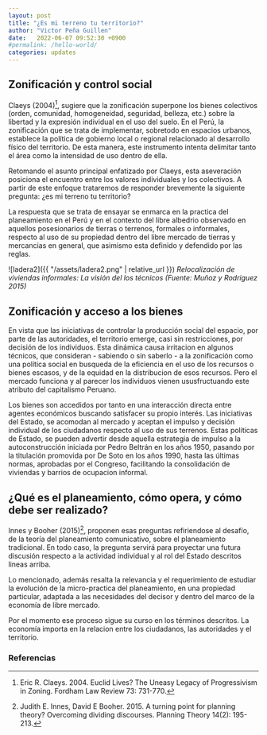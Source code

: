 ```yaml
---
layout: post
title: "¿Es mi terreno tu territorio?"
author: "Victor Peña Guillen"
date:   2022-06-07 09:52:30 +0900
#permalink: /hello-world/
categories: updates
---
```


## Zonificación y control social

Claeys (2004)[^1], sugiere que la zonificación superpone los bienes colectivos (orden, comunidad, homogeneidad, seguridad, belleza, etc.) sobre la libertad y la expresión individual en el uso del suelo. En el Perú, la zonificación que se trata de implementar, sobretodo en espacios urbanos, establece la política de gobierno local o regional relacionado al desarrollo físico del territorio. De esta manera, este instrumento intenta delimitar tanto el área como la intensidad de uso dentro de ella.

Retomando el asunto principal enfatizado por Claeys, esta aseveración posiciona el encuentro entre los valores individuales y los colectivos. A partir de este enfoque trataremos de responder brevemente la siguiente pregunta: ¿es mi terreno tu territorio?

La respuesta que se trata de ensayar se enmarca en la practica del planeamiento en el Perú y en el contexto del libre albedrio observado en aquellos posesionarios de tierras o terrenos, formales o informales, respecto al uso de su propiedad dentro del libre mercado de tierras y mercancias en general, que asimismo esta definido y defendido por las reglas.

![ladera2]({{ "/assets/ladera2.png" | relative_url }})
*Relocalización de viviendas informales: La visión del los técnicos (Fuente: Muñoz y Rodriguez 2015)*

## Zonificación y acceso a los bienes

En vista que las iniciativas de controlar la producción social del espacio, por parte de las autoridades, el territorio emerge, casi sin restricciones, por decisión de los individuos. Esta dinámica causa irritacion en algunos técnicos, que consideran - sabiendo o sin saberlo - a la zonificación como una política social en busqueda de la eficiencia en el uso de los recursos o bienes escasos, y de la equidad en la distribucion de esos recursos. Pero el mercado funciona y al parecer los individuos vienen ususfructuando este atributo del capitalismo Peruano.

Los bienes son accedidos por tanto en una interacción directa entre agentes económicos buscando satisfacer su propio interés.
Las iniciativas del Estado, se acomodan al mercado y aceptan el impulso y decisión individual de los ciudadanos respecto al uso de sus terrenos. Estas políticas de Estado, se pueden advertir desde aquella estrategia de impulso a la autoconstrucción iniciada por Pedro Beltrán en los años 1950, pasando por la titulación promovida por De Soto en los años 1990, hasta las últimas normas, aprobadas por el Congreso, facilitando la consolidación de viviendas y barrios de ocupacion informal.

## ¿Qué es el planeamiento, cómo opera, y cómo debe ser realizado?

Innes y Booher (2015)[^2], proponen esas preguntas refiriendose al desafío, de la teoría del planeamiento comunicativo, sobre el planeamiento tradicional. En todo caso, la pregunta servirá para proyectar una futura discusión respecto a la actividad individual y al rol del Estado descritos lineas arriba.

Lo mencionado, además resalta la relevancia y el requerimiento de estudiar la evolución de la micro-practica del planeamiento, en una propiedad particular, adaptada a las necesidades del decisor y dentro del marco de la economía de libre mercado.

Por el momento ese proceso sigue su curso en los términos descritos. La economía importa en la relacion entre los ciudadanos, las autoridades y el territorio.

### Referencias

[^1]: Eric R. Claeys. 2004. Euclid Lives? The Uneasy Legacy of Progressivism in Zoning. Fordham Law Review 73: 731-770.

[^2]: Judith E. Innes, David E Booher. 2015. A turning point for planning theory? Overcoming dividing discourses. Planning Theory 14(2): 195-213.
